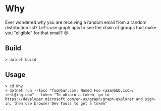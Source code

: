# Why
Ever wondered why you are receiving a random email from a random distribution list? Let's use graph apis to see the chain of groups that make you "eligible" for that email? 😉

## Build
```
> dotnet build
```

## Usage
```
> cd Why
> dotnet run --tocc "foo@bar.com; Named Foo <aaa@bbb.ccc>; test@ing.com" --token "To obtain a token, go to https://developer.microsoft.com/en-us/graph/graph-explorer and sign-in, then use browser Dev Tools to get a token"
```

